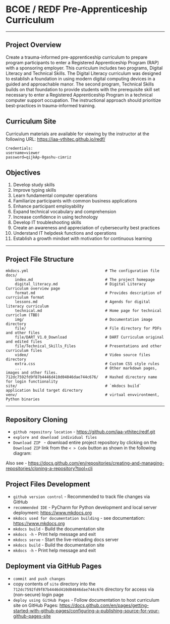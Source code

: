 # BCOE / REDF Pre-Apprenticeship Curriculum
<hr>

## Project Overview
Create a trauma-informed pre-apprenticeship curriculum to prepare program participants to enter a Registered Apprenticeship Program (RAP) with a sponsoring employer. This curriculum includes two programs, Digital Literacy and Technical Skills. The Digital Literacy curriculum was designed to establish a foundation in using modern digital computing devices in a guided and approachable manor. The second program, Technical Skills builds on that foundation to provide students with the prerequisite skill set necessary to enter a Registered Apprenticeship Program in a technical computer support occupation. The instructional approach should prioritize best-practices in trauma-informed training. 

## Curriculum Site
Curriculum materials are available for viewing by the instructor at the following URL:
<a href="https://iaa-vthitec.github.io/redf/"
                                   target="_blank">https://iaa-vthitec.github.io/redf/</a>

    Credentials: 
    username=viewer
    password=qijkAp-0gashu-cimriz

## Objectives
1. Develop study skills
2. Improve typing skills
2. Learn fundamental computer operations
3. Familiarize participants with common business applications
4. Enhance participant employability
5. Expand technical vocabulary and comprehension
6. Increase confidence in using technology
7. Develop IT troubleshooting skills
8. Create an awareness and appreciation of cybersecurity best practices
9. Understand IT helpdesk functions and operations
10. Establish a growth mindset with motivation for continuous learning

<hr>

## Project File Structure

    mkdocs.yml                                  # The configuration file
    docs/
        index.md                                # The project homepage
        digital_literacy.md                     # Digital Literacy Curriculum overview page
        format.md                               # Provides description of currciulum format
        lessons.md                              # Agends for digital literacy curriculum 
        technical.md                            # Home page for technical curriclum (TBD)
        img/                                    # Documentation image directory
        file/                                   # File directory for PDFs and other files
        file/DART_V1.0_Download                 # DART Curriculum original and edited files
        file/Technical_Skills_Files             # Presentations and other curriculum files 
        video/                                  # Video source files directory
        extra.css                               # Custom CSS style rules
        ...                                     # Other markdown pages, images and other files.
    712dc7592fd9f87b4446d410d04846dae744c676/   # Hashed directory name for login functionality
    site/                                       # `mkdocs build` application build target directory
    venv/                                       # virtual envvirontment, Python binaries

<hr>

## Repository Cloning

* `github repository location` - <a href="https://github.com/iaa-vthitec/redf.git"
                                   target="_blank">https://github.com/iaa-vthitec/redf.git</a>
* `explore and download individual files`
* `Download ZIP ` - download entire project repository by clicking on the `Download ZIP` link from the `< > Code` button as shown in the following diagram: 

Also see - <a href="https://docs.github.com/en/repositories/creating-and-managing-repositories/cloning-a-repository?tool=cli"
                                   target="_blank">https://docs.github.com/en/repositories/creating-and-managing-repositories/cloning-a-repository?tool=cli</a>

## Project Files Development
* `github version control` - Recommended to track file changes via GitHub
* `recommended IDE` - PyCharm for Python development and local server deployment: <a href="https://www.jetbrains.com/pycharm/"
                                   target="_blank">https://www.mkdocs.org</a>
* `mkdocs used for documentation building` - see documentation: <a href="https://www.mkdocs.org"
                                   target="_blank">https://www.mkdocs.org</a>
* `mkdocs build` - Build the documentation site
* `mkdocs -h` - Print help message and exit
* `mkdocs serve` - Start the live-reloading docs server
* `mkdocs build` - Build the documentation site
* `mkdocs -h` - Print help message and exit

## Deployment via GitHub Pages
* `commit and push changes`
* copy contents of `site` directory into the `712dc7592fd9f87b4446d410d04846dae744c676` directory for access via (non-secure) login page
* `deploy using GitHub Pages` - Follow documentation to host curriculum site on GitHub Pages: <a href="https://docs.github.com/en/pages/getting-started-with-github-pages/configuring-a-publishing-source-for-your-github-pages-site"
                                   target="_blank">https://docs.github.com/en/pages/getting-started-with-github-pages/configuring-a-publishing-source-for-your-github-pages-site</a>
